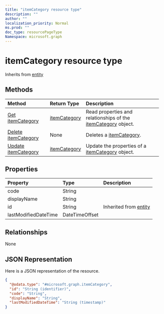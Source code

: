 ```yaml
---
title: "itemCategory resource type"
description: ""
author: ""
localization_priority: Normal
ms.prod: ""
doc_type: resourcePageType
Namespace: microsoft.graph
---
```



# itemCategory resource type




Inherits from [entity](../resources/entity.md)

## Methods
|Method|Return Type|Description|
|:---|:---|:---|
|[Get itemCategory](../api/itemcategory-get.md)|[itemCategory](../resources/itemCategory.md)|Read properties and relationships of the [itemCategory](../resources/itemcategory.md) object.|
|[Delete itemCategory](../api/itemcategory-delete.md)|None|Deletes a [itemCategory](../resources/itemcategory.md).|
|[Update itemCategory](../api/itemcategory-update.md)|[itemCategory](../resources/itemCategory.md)|Update the properties of a [itemCategory](../resources/itemcategory.md) object.|

## Properties
|Property|Type|Description|
|:---|:---|:---|
|code|String||
|displayName|String||
|id|String| Inherited from [entity](../resources/entity.md)|
|lastModifiedDateTime|DateTimeOffset||

## Relationships
None

## JSON Representation
Here is a JSON representation of the resource.
<!-- {
  "blockType": "resource",
  "keyProperty": "id",
  "@odata.type": "microsoft.graph.itemCategory",
  "baseType": "microsoft.graph.entity",
  "openType": false
}
-->
``` json
{
  "@odata.type": "#microsoft.graph.itemCategory",
  "id": "String (identifier)",
  "code": "String",
  "displayName": "String",
  "lastModifiedDateTime": "String (timestamp)"
}
```

